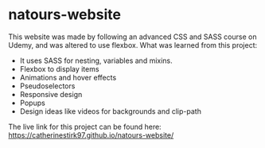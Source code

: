 # natours-website
This website was made by following an advanced CSS and SASS course on Udemy, and was altered to use flexbox.
What was learned from this project:
- It uses SASS for nesting, variables and mixins. 
- Flexbox to display items 
- Animations and hover effects
- Pseudoselectors 
- Responsive design
- Popups
- Design ideas like videos for backgrounds and clip-path

The live link for this project can be found here: https://catherinestirk97.github.io/natours-website/
